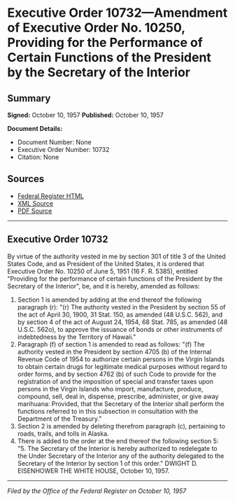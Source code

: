 # Executive Order 10732—Amendment of Executive Order No. 10250, Providing for the Performance of Certain Functions of the President by the Secretary of the Interior

## Summary

**Signed:** October 10, 1957
**Published:** October 10, 1957

**Document Details:**
- Document Number: None
- Executive Order Number: 10732
- Citation: None

## Sources
- [Federal Register HTML](https://www.presidency.ucsb.edu/documents/executive-order-10732-amendment-executive-order-no-10250-providing-for-the-performance)
- [XML Source](None)
- [PDF Source](None)

---

## Executive Order 10732

By virtue of the authority vested in me by section 301 of title 3 of the United States Code, and as President of the United States, it is ordered that Executive Order No. 10250 of June 5, 1951 (16 F. R. 5385), entitled "Providing for the performance of certain functions of the President by the Secretary of the Interior", be, and it is hereby, amended as follows:
1. Section 1 is amended by adding at the end thereof the following paragraph (r):
"(r) The authority vested in the President by section 55 of the act of April 30, 1900, 31 Stat. 150, as amended (48 U.S.C. 562), and by section 4 of the act of August 24, 1954, 68 Stat. 785, as amended (48 U.S.C. 562o), to approve the issuance of bonds or other instruments of indebtedness by the Territory of Hawaii."
2. Paragraph (f) of section 1 is amended to read as follows:
"(f) The authority vested in the President by section 4705 (b) of the Internal Revenue Code of 1954 to authorize certain persons in the Virgin Islands to obtain certain drugs for legitimate medical purposes without regard to order forms, and by section 4762 (b) of such Code to provide for the registration of and the imposition of special and transfer taxes upon persons in the Virgin Islands who import, manufacture, produce, compound, sell, deal in, dispense, prescribe, administer, or give away marihuana: Provided, that the Secretary of the Interior shall perform the functions referred to in this subsection in consultation with the Department of the Treasury."
3. Section 2 is amended by deleting therefrom paragraph (c), pertaining to roads, trails, and tolls in Alaska.
4. There is added to the order at the end thereof the following section 5:
"5. The Secretary of the Interior is hereby authorized to redelegate to the Under Secretary of the Interior any of the authority delegated to the Secretary of the Interior by section 1 of this order."
DWIGHT D. EISENHOWER
THE WHITE HOUSE,
October 10, 1957.

---

*Filed by the Office of the Federal Register on October 10, 1957*
